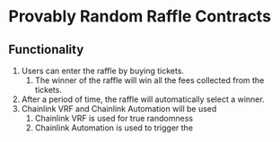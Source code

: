 # Provably Random Raffle Contracts

## Functionality

1. Users can enter the raffle by buying tickets.
    1. The winner of the raffle will win all the fees collected from the tickets.
2. After a period of time, the raffle will automatically select a winner.
3. Chainlink VRF and Chainlink Automation will be used
    1. Chainlink VRF is used for true randomness
    2. Chainlink Automation is used to trigger the